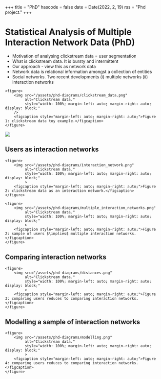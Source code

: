 +++
title = "PhD"
hascode = false
date = Date(2022, 2, 19)
rss = "Phd project."
+++

# Statistical Analysis of Multiple Interaction Network Data (PhD)

* Motivation of analysing clickstream data = user segmentation 
* What is clickstream data. It is bursty and intermittent 
* Our approach - view this as network data 
* Network data is relational information amongst a collection of entities
* Social networks. Two recent developments (i) multiple networks (ii) interaction networks


~~~
<figure>
    <img src="/assets/phd-diagrams/clickstream_data.png"
         alt="Clickstream data."
         style="width: 100%; margin-left: auto; margin-right: auto; display: block;"
    />
    <figcaption style="margin-left: auto; margin-right: auto;">Figure 1: clickstream data toy example.</figcaption>
</figure>
~~~

![](/assets/phd-diagrams/hollywood_model.gif)

## Users as interaction networks 

~~~
<figure>
    <img src="/assets/phd-diagrams/interaction_network.png"
         alt="Clickstream data."
         style="width: 100%; margin-left: auto; margin-right: auto; display: block;"
         >
    <figcaption style="margin-left: auto; margin-right: auto;">Figure 2: clickstream data as an interaction network.</figcaption>
</figure>
~~~

~~~
<figure>
    <img src="/assets/phd-diagrams/multiple_interaction_networks.png"
         alt="Clickstream data."
         style="width: 100%; margin-left: auto; margin-right: auto; display: block;"
         >
    <figcaption style="margin-left: auto; margin-right: auto;">Figure 2: sample of users $\implies$ multiple interaction networks.</figcaption>
</figure>
~~~

## Comparing interaction networks 

~~~
<figure>
    <img src="/assets/phd-diagrams/distances.png"
         alt="Clickstream data."
         style="width: 100%; margin-left: auto; margin-right: auto; display: block;"
         >
    <figcaption style="margin-left: auto; margin-right: auto;">Figure 3: comparing users reduces to comparing interaction networks.</figcaption>
</figure>
~~~


## Modelling a sample of interaction networks

~~~
<figure>
    <img src="/assets/phd-diagrams/modelling.png"
         alt="Clickstream data."
         style="width: 100%; margin-left: auto; margin-right: auto; display: block;"
         >
    <figcaption style="margin-left: auto; margin-right: auto;">Figure 4: comparing users reduces to comparing interaction networks.</figcaption>
</figure>
~~~

